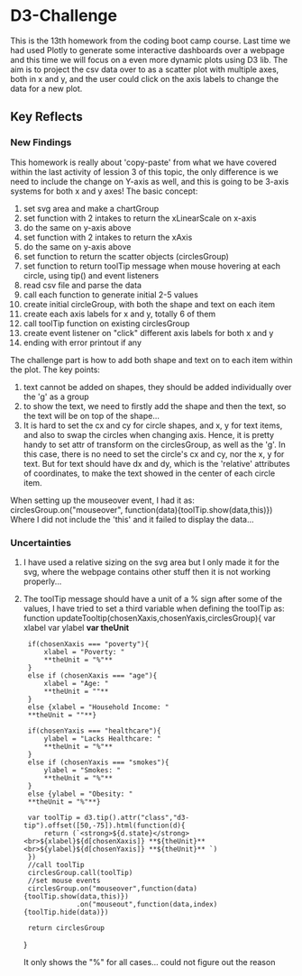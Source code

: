 # D3-Challenge
This is the 13th homework from the coding boot camp course.
Last time we had used Plotly to generate some interactive dashboards over a webpage and this time we will focus on a even more dynamic plots using D3 lib. The aim is to project the csv data over to as a scatter plot with multiple axes, both in x and y, and the user could click on the axis labels to change the data for a new plot.

## Key Reflects
### New Findings
This homework is really about 'copy-paste' from what we have covered within the last activity of lession 3 of this topic, the only difference is we need to include the change on Y-axis as well, and this is going to be 3-axis systems for both x and y axes!
The basic concept:
1. set svg area and make a chartGroup
2. set function with 2 intakes to return the xLinearScale on x-axis
3. do the same on y-axis above
4. set function with 2 intakes to return the xAxis
5. do the same on y-axis above
6. set function to return the scatter objects (circlesGroup)
7. set function to return toolTip message when mouse hovering at each circle, using tip() and event listeners
8. read csv file and parse the data
9. call each function to generate initial 2-5 values
10. create initial circleGroup, with both the shape and text on each item
11. create each axis labels for x and y, totally 6 of them
12. call toolTip function on existing circlesGroup
13. create event listener on "click" different axis labels for both x and y
14. ending with error printout if any

The challenge part is how to add both shape and text on to each item within the plot. The key points:
1. text cannot be added on shapes, they should be added individually over the 'g' as a group
2. to show the text, we need to firstly add the shape and then the text, so the text will be on top of the shape...
3. It is hard to set the cx and cy for circle shapes, and x, y for text items, and also to swap the circles when changing axis. Hence, it is pretty handy to set attr of transform on the circlesGroup, as well as the 'g'. In this case, there is no need to set the circle's cx and cy, nor the x, y for text. But for text should have dx and dy, which is the 'relative' attributes of coordinates, to make the text showed in the center of each circle item.

When setting up the mouseover event, I had it as:
  circlesGroup.on("mouseover", function(data){toolTip.show(data,this)})
Where I did not include the 'this' and it failed to display the data...

### Uncertainties
1. I have used a relative sizing on the svg area but I only made it for the svg, where the webpage contains other stuff then it is not working properly... 
2. The toolTip message should have a unit of a % sign after some of the values, I have tried to set a third variable when defining the toolTip as:
      function updateTooltip(chosenXaxis,chosenYaxis,circlesGroup){
        var xlabel
        var ylabel
        **var theUnit**
        
        if(chosenXaxis === "poverty"){
            xlabel = "Poverty: "
            **theUnit = "%"**
        }
        else if (chosenXaxis === "age"){
            xlabel = "Age: "
            **theUnit = ""**
        }
        else {xlabel = "Household Income: "
        **theUnit = ""**}

        if(chosenYaxis === "healthcare"){
            ylabel = "Lacks Healthcare: "
            **theUnit = "%"**
        }
        else if (chosenYaxis === "smokes"){
            ylabel = "Smokes: "
            **theUnit = "%"**
        }
        else {ylabel = "Obesity: "
        **theUnit = "%"**}

        var toolTip = d3.tip().attr("class","d3-tip").offset([50,-75]).html(function(d){
            return (`<strong>${d.state}</strong><br>${xlabel}${d[chosenXaxis]} **${theUnit}** <br>${ylabel}${d[chosenYaxis]} **${theUnit}** `)
        })
        //call toolTip
        circlesGroup.call(toolTip)
        //set mouse events
        circlesGroup.on("mouseover",function(data){toolTip.show(data,this)})
                    .on("mouseout",function(data,index){toolTip.hide(data)})
        
        return circlesGroup
    }
    
    It only shows the "%" for all cases... could not figure out the reason
